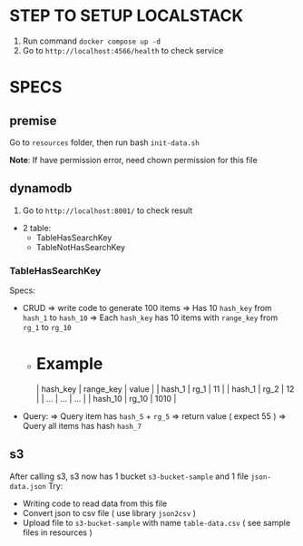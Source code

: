 # STEP TO SETUP LOCALSTACK

1. Run command `docker compose up -d`
2. Go to `http://localhost:4566/health` to check service



# SPECS

## premise
Go to `resources` folder, then run bash `init-data.sh`

**Note**: If have permission error, need chown permission for this file


## dynamodb
1. Go to `http://localhost:8001/` to check result
  - 2 table:
    + TableHasSearchKey
    + TableNotHasSearchKey

### TableHasSearchKey
Specs:
  - CRUD
    => write code to generate 100 items
    => Has 10 `hash_key` from `hash_1` to `hash_10`
    => Each `hash_key` has 10 items with `range_key` from `rg_1` to `rg_10`
    + Example
        =================================
        | hash_key  | range_key | value |
        | hash_1    | rg_1      | 11    |
        | hash_1    | rg_2      | 12    |
        | ...       | ...       | ...   |
        | hash_10   | rg_10     | 1010  |
  
  - Query:
    => Query item has `hash_5` + `rg_5` => return value ( expect 55 )
    => Query all items has hash `hash_7`

## s3
After calling s3, s3 now has 1 bucket `s3-bucket-sample` and 1 file `json-data.json`
Try:
  - Writing code to read data from this file
  - Convert json to csv file ( use library `json2csv` )
  - Upload file to `s3-bucket-sample` with name `table-data.csv` ( see sample files in resources )

